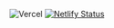 ![Vercel](https://next-todo-lime.vercel.app/api/jdbbdj/next-todo)
[![Netlify Status](https://api.netlify.com/api/v1/badges/445672df-f4d7-4d11-bb10-db5e8d627e52/deploy-status)](https://app.netlify.com/sites/jdbbdj-next-todo-app/deploys)
